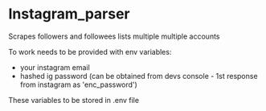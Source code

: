 # Instagram_parser
Scrapes followers and followees lists multiple multiple accounts 

To work needs to be provided with env variables:
- your instagram email
- hashed ig password (can be obtained from devs console - 1st response from instagram as 'enc_password')

These variables to be stored in .env file
